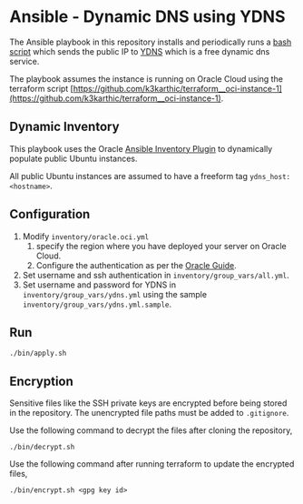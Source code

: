 # Ansible - Dynamic DNS using YDNS

The Ansible playbook in this repository installs and periodically runs a [bash script](https://github.com/k3karthic/bash-updater) which sends the public IP to [YDNS](https://ydns.io/) which is a free dynamic dns service. 

The playbook assumes the instance is running on Oracle Cloud using the terraform script [https://github.com/k3karthic/terraform__oci-instance-1](https://github.com/k3karthic/terraform__oci-instance-1).

## Dynamic Inventory

This playbook uses the Oracle [Ansible Inventory Plugin](https://docs.oracle.com/en-us/iaas/Content/API/SDKDocs/ansibleinventoryintro.htm) to dynamically populate public Ubuntu instances.

All public Ubuntu instances are assumed to have a freeform tag `ydns_host: <hostname>`.

## Configuration

1. Modify `inventory/oracle.oci.yml`
    1. specify the region where you have deployed your server on Oracle Cloud.
    1. Configure the authentication as per the [Oracle Guide](https://docs.oracle.com/en-us/iaas/Content/API/Concepts/sdkconfig.htm#SDK_and_CLI_Configuration_File).
1. Set username and ssh authentication in `inventory/group_vars/all.yml`.
2. Set username and password for YDNS in `inventory/group_vars/ydns.yml` using the sample `inventory/group_vars/ydns.yml.sample`.

## Run

```
./bin/apply.sh
```

## Encryption

Sensitive files like the SSH private keys are encrypted before being stored in the repository. The unencrypted file paths must be added to `.gitignore`.

Use the following command to decrypt the files after cloning the repository,

```
./bin/decrypt.sh
```

Use the following command after running terraform to update the encrypted files,

```
./bin/encrypt.sh <gpg key id>
```
